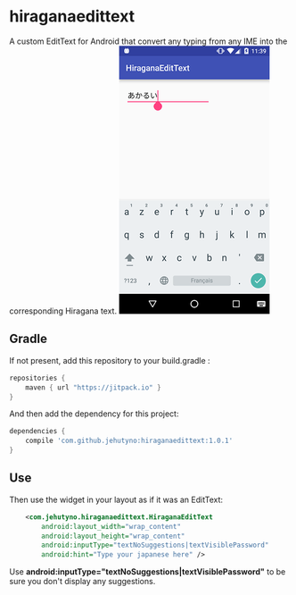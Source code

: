 # hiraganaedittext
A custom EditText for Android that convert any typing from any IME into the corresponding Hiragana text.
![alt tag](https://raw.githubusercontent.com/jehutyno/hiraganaedittext/master/hiraganaedittext_example.png)

## Gradle
If not present, add this repository to your build.gradle :
```gradle
repositories {
    maven { url "https://jitpack.io" }
}
```
And then add the dependency for this project:
```gradle
dependencies {
    compile 'com.github.jehutyno:hiraganaedittext:1.0.1'
}
```

## Use
Then use the widget in your layout as if it was an EditText:
```xml
    <com.jehutyno.hiraganaedittext.HiraganaEditText
        android:layout_width="wrap_content"
        android:layout_height="wrap_content"
        android:inputType="textNoSuggestions|textVisiblePassword"
        android:hint="Type your japanese here" />
```
Use **android:inputType="textNoSuggestions|textVisiblePassword"** to be sure you don't display any suggestions.
